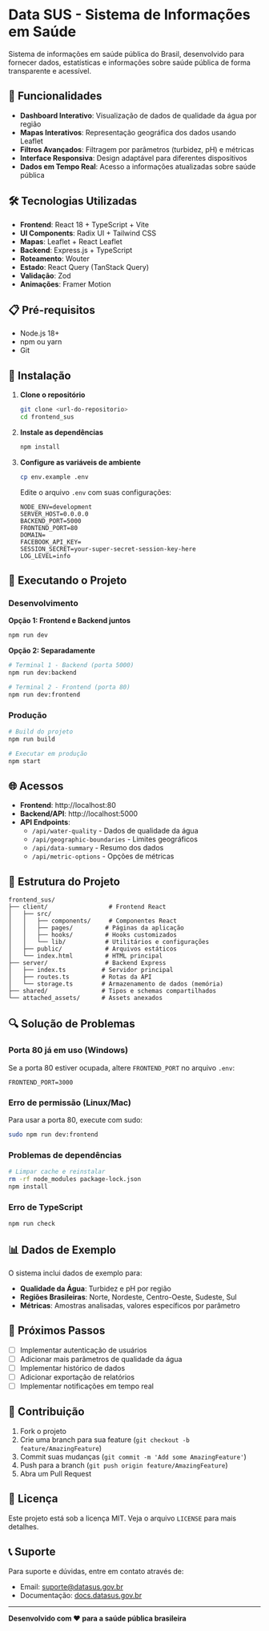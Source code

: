 # Data SUS - Sistema de Informações em Saúde

Sistema de informações em saúde pública do Brasil, desenvolvido para fornecer dados, estatísticas e informações sobre saúde pública de forma transparente e acessível.

## 🚀 Funcionalidades

- **Dashboard Interativo**: Visualização de dados de qualidade da água por região
- **Mapas Interativos**: Representação geográfica dos dados usando Leaflet
- **Filtros Avançados**: Filtragem por parâmetros (turbidez, pH) e métricas
- **Interface Responsiva**: Design adaptável para diferentes dispositivos
- **Dados em Tempo Real**: Acesso a informações atualizadas sobre saúde pública

## 🛠️ Tecnologias Utilizadas

- **Frontend**: React 18 + TypeScript + Vite
- **UI Components**: Radix UI + Tailwind CSS
- **Mapas**: Leaflet + React Leaflet
- **Backend**: Express.js + TypeScript
- **Roteamento**: Wouter
- **Estado**: React Query (TanStack Query)
- **Validação**: Zod
- **Animações**: Framer Motion

## 📋 Pré-requisitos

- Node.js 18+ 
- npm ou yarn
- Git

## 🔧 Instalação

1. **Clone o repositório**
   ```bash
   git clone <url-do-repositorio>
   cd frontend_sus
   ```

2. **Instale as dependências**
   ```bash
   npm install
   ```

3. **Configure as variáveis de ambiente**
   ```bash
   cp env.example .env
   ```
   
   Edite o arquivo `.env` com suas configurações:
   ```env
   NODE_ENV=development
   SERVER_HOST=0.0.0.0
   BACKEND_PORT=5000
   FRONTEND_PORT=80
   DOMAIN=
   FACEBOOK_API_KEY=
   SESSION_SECRET=your-super-secret-session-key-here
   LOG_LEVEL=info
   ```

## 🚀 Executando o Projeto

### Desenvolvimento

**Opção 1: Frontend e Backend juntos**
```bash
npm run dev
```

**Opção 2: Separadamente**
```bash
# Terminal 1 - Backend (porta 5000)
npm run dev:backend

# Terminal 2 - Frontend (porta 80)
npm run dev:frontend
```

### Produção

```bash
# Build do projeto
npm run build

# Executar em produção
npm start
```

## 🌐 Acessos

- **Frontend**: http://localhost:80
- **Backend/API**: http://localhost:5000
- **API Endpoints**:
  - `/api/water-quality` - Dados de qualidade da água
  - `/api/geographic-boundaries` - Limites geográficos
  - `/api/data-summary` - Resumo dos dados
  - `/api/metric-options` - Opções de métricas

## 📁 Estrutura do Projeto

```
frontend_sus/
├── client/                 # Frontend React
│   ├── src/
│   │   ├── components/     # Componentes React
│   │   ├── pages/         # Páginas da aplicação
│   │   ├── hooks/         # Hooks customizados
│   │   └── lib/           # Utilitários e configurações
│   ├── public/            # Arquivos estáticos
│   └── index.html         # HTML principal
├── server/                # Backend Express
│   ├── index.ts          # Servidor principal
│   ├── routes.ts         # Rotas da API
│   └── storage.ts        # Armazenamento de dados (memória)
├── shared/               # Tipos e schemas compartilhados
└── attached_assets/      # Assets anexados
```

## 🔍 Solução de Problemas

### Porta 80 já em uso (Windows)
Se a porta 80 estiver ocupada, altere `FRONTEND_PORT` no arquivo `.env`:
```env
FRONTEND_PORT=3000
```

### Erro de permissão (Linux/Mac)
Para usar a porta 80, execute com sudo:
```bash
sudo npm run dev:frontend
```

### Problemas de dependências
```bash
# Limpar cache e reinstalar
rm -rf node_modules package-lock.json
npm install
```

### Erro de TypeScript
```bash
npm run check
```

## 📊 Dados de Exemplo

O sistema inclui dados de exemplo para:
- **Qualidade da Água**: Turbidez e pH por região
- **Regiões Brasileiras**: Norte, Nordeste, Centro-Oeste, Sudeste, Sul
- **Métricas**: Amostras analisadas, valores específicos por parâmetro

## 🎯 Próximos Passos

- [ ] Implementar autenticação de usuários
- [ ] Adicionar mais parâmetros de qualidade da água
- [ ] Implementar histórico de dados
- [ ] Adicionar exportação de relatórios
- [ ] Implementar notificações em tempo real

## 🤝 Contribuição

1. Fork o projeto
2. Crie uma branch para sua feature (`git checkout -b feature/AmazingFeature`)
3. Commit suas mudanças (`git commit -m 'Add some AmazingFeature'`)
4. Push para a branch (`git push origin feature/AmazingFeature`)
5. Abra um Pull Request

## 📝 Licença

Este projeto está sob a licença MIT. Veja o arquivo `LICENSE` para mais detalhes.

## 📞 Suporte

Para suporte e dúvidas, entre em contato através de:
- Email: suporte@datasus.gov.br
- Documentação: [docs.datasus.gov.br](https://docs.datasus.gov.br)

---

**Desenvolvido com ❤️ para a saúde pública brasileira**
